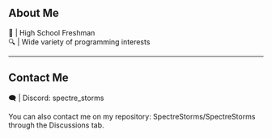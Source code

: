 <h2>About Me</h2>
🏫 | High School Freshman             <br>   
🔍 | Wide variety of programming interests
<hr>
<h2>Contact Me</h2>
🗨️ | Discord: spectre_storms <br>

You can also contact me on my repository: SpectreStorms/SpectreStorms through the Discussions tab.


